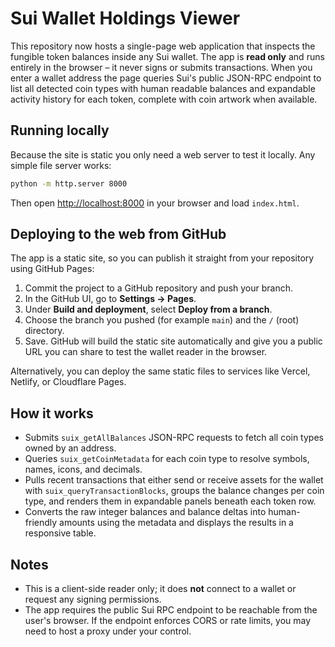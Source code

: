 # Sui Wallet Holdings Viewer

This repository now hosts a single-page web application that inspects the
fungible token balances inside any Sui wallet. The app is **read only** and
runs entirely in the browser – it never signs or submits transactions. When you
enter a wallet address the page queries Sui's public JSON-RPC endpoint to list
all detected coin types with human readable balances and expandable activity
history for each token, complete with coin artwork when available.

## Running locally

Because the site is static you only need a web server to test it locally. Any
simple file server works:

```bash
python -m http.server 8000
```

Then open [http://localhost:8000](http://localhost:8000) in your browser and
load `index.html`.

## Deploying to the web from GitHub

The app is a static site, so you can publish it straight from your repository
using GitHub Pages:

1. Commit the project to a GitHub repository and push your branch.
2. In the GitHub UI, go to **Settings → Pages**.
3. Under **Build and deployment**, select **Deploy from a branch**.
4. Choose the branch you pushed (for example `main`) and the `/` (root)
   directory.
5. Save. GitHub will build the static site automatically and give you a public
   URL you can share to test the wallet reader in the browser.

Alternatively, you can deploy the same static files to services like Vercel,
Netlify, or Cloudflare Pages.

## How it works

* Submits `suix_getAllBalances` JSON-RPC requests to fetch all coin types owned
  by an address.
* Queries `suix_getCoinMetadata` for each coin type to resolve symbols, names,
  icons, and decimals.
* Pulls recent transactions that either send or receive assets for the wallet
  with `suix_queryTransactionBlocks`, groups the balance changes per coin type,
  and renders them in expandable panels beneath each token row.
* Converts the raw integer balances and balance deltas into human-friendly
  amounts using the metadata and displays the results in a responsive table.

## Notes

* This is a client-side reader only; it does **not** connect to a wallet or
  request any signing permissions.
* The app requires the public Sui RPC endpoint to be reachable from the user's
  browser. If the endpoint enforces CORS or rate limits, you may need to host a
  proxy under your control.
